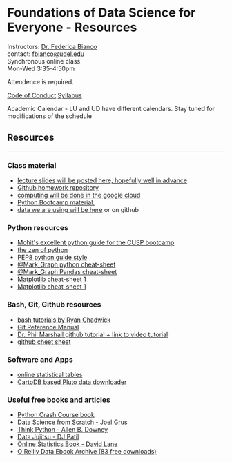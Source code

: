 # Foundations of Data Science for Everyone - Resources



Instructors: [Dr. Federica Bianco](http://fbb.space)  
contact: fbianco@udel.edu  
Synchronous online class  
Mon-Wed 3:35-4:50pm  
  
  
Attendence is required.

[Code of Conduct](https://docs.google.com/document/d/1j5WShxx9xY_WzStYMmg4Lp6GBIr9VmSG2wbg_e4o9Qs/edit#)
[Syllabus](https://docs.google.com/document/d/15JxJ7uJTIUoPM7wXOq5QeLASpOlVN64bz-YdgJqgN7Y/edit?usp=sharing)

Academic Calendar - LU and UD have different calendars. Stay tuned for modifications of the schedule
    
## Resources

---------

### Class material

*   [lecture slides will be posted here, hopefully well in advance](https://slides.com/federicabianco/decks/fdsfe)
*   [Github homework repository](https://github.com/fedhere/FDSfE)
*   [computing will be done in the google cloud](https://colab.research.google.com/notebooks/intro.ipynb#recent=true)
*   [Python Bootcamp material.](https://github.com/fedhere/PyBOOT)
*   [data we are using will be here](data) or on github

### Python resources

*   [Mohit's excellent python guide for the CUSP bootcamp](https://sharmamohit.com/work/courses/ucsl/)
*   [the zen of python](https://www.python.org/dev/peps/pep-0020/)
*   [PEP8 python guide style](https://www.python.org/dev/peps/pep-0008/)
*   [@Mark\_Graph python cheat-sheet](https://drive.google.com/drive/folders/1hwRBD61Zc0_wcq_hpBKF6g60pMDiVJww)
*   [@Mark\_Graph Pandas cheat-sheet](https://drive.google.com/drive/folders/1hwRBD61Zc0_wcq_hpBKF6g60pMDiVJww)
*   [Matplotlib cheat-sheet 1](https://matplotlib.org/cheatsheets/_images/cheatsheets-1.png)
*   [Matplotlib cheat-sheet 1](https://matplotlib.org/cheatsheets/_images/cheatsheets-2.png)

### Bash, Git, Github resources

*   [bash tutorials by Ryan Chadwick](http://ryanstutorials.net/linuxtutorial/)
*   [Git Reference Manual](https://git-scm.com/doc)
*   [Dr. Phil Marshall github tutorial + link to video tutorial](https://github.com/drphilmarshall/GettingStarted#contributing)
*   [github cheet sheet](https://education.github.com/git-cheat-sheet-education.pdf)

### Software and Apps

*   [online statistical tables](https://home.ubalt.edu/ntsbarsh/Business-stat/StatistialTables.pdf)
*   [CartoDB based Pluto data downloader](http://chriswhong.github.io/plutoplus/)

### Useful free books and articles

*   [Python Crash Course book](https://www.academia.edu/39951012/Eric_Matthes_Python_Crash_Course_A_Hands_On_Project_Based_Introduction_to_Programming_No_Starch_Press_2019_)
*   [Data Science from Scratch - Joel Grus](https://www.m-fozouni.ir/wp-content/uploads/2020/08/Joel_Grus_Data_Science_from_Scratch_First_Princ.pdf)
*   [Think Python - Allen B. Downey](http://greenteapress.com/thinkpython/thinkpython.pdf)
*   [Data Jujitsu - DJ Patil](https://documents.pub/document/data-jujitsu.html)
*   [Online Statistics Book - David Lane](http://onlinestatbook.com/)
*   [O'Reilly Data Ebook Archive (83 free downloads)](https://www.oreilly.com/data/free/archive.html)
